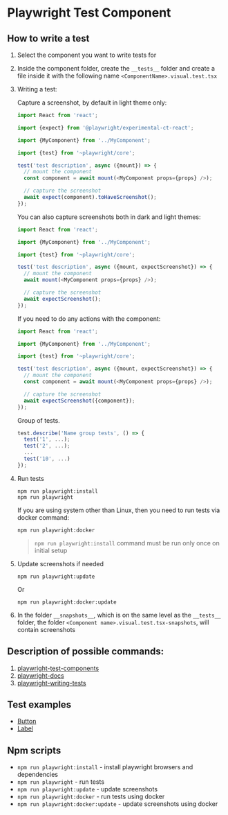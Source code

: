 # Playwright Test Component

## How to write a test

1. Select the component you want to write tests for
2. Inside the component folder, create the `__tests__` folder and create a file inside it with the following name `<ComponentName>.visual.test.tsx`
3. Writing a test:

   Capture a screenshot, by default in light theme only:

   ```ts
   import React from 'react';

   import {expect} from '@playwright/experimental-ct-react';

   import {MyComponent} from '../MyComponent';

   import {test} from '~playwright/core';

   test('test description', async ({mount}) => {
     // mount the component
     const component = await mount(<MyComponent props={props} />);

     // capture the screenshot
     await expect(component).toHaveScreenshot();
   });
   ```

   You can also capture screenshots both in dark and light themes:

   ```ts
   import React from 'react';

   import {MyComponent} from '../MyComponent';

   import {test} from '~playwright/core';

   test('test description', async ({mount, expectScreenshot}) => {
     // mount the component
     await mount(<MyComponent props={props} />);

     // capture the screenshot
     await expectScreenshot();
   });
   ```

   If you need to do any actions with the component:

   ```ts
   import React from 'react';

   import {MyComponent} from '../MyComponent';

   import {test} from '~playwright/core';

   test('test description', async ({mount, expectScreenshot}) => {
     // mount the component
     const component = await mount(<MyComponent props={props} />);

     // capture the screenshot
     await expectScreenshot({component});
   });
   ```

   Group of tests.

   ```ts
   test.describe('Name group tests', () => {
     test('1', ...);
     test('2', ...);
     ...
     test('10', ...)
   });
   ```

4. Run tests

   ```shell
   npm run playwright:install
   npm run playwright
   ```

   If you are using system other than Linux, then you need to run tests via docker command:

   ```shell
   npm run playwright:docker
   ```

   > `npm run playwright:install` command must be run only once on initial setup

5. Update screenshots if needed

   ```shell
   npm run playwright:update
   ```

   Or

   ```shell
   npm run playwright:docker:update
   ```

6. In the folder `__snapshots__`, which is on the same level as the `__tests__` folder, the folder `<Component name>.visual.test.tsx-snapshots`, will contain screenshots

## Description of possible commands:

1. [playwright-test-components](https://playwright.dev/docs/test-components)
2. [playwright-docs](https://playwright.dev/docs/api/class-test)
3. [playwright-writing-tests](https://playwright.dev/docs/writing-tests)

## Test examples

- [Button](../src/components/Button/__tests__/Button.visual.test.tsx)
- [Label](../src/components/Label/__tests__//Label.visual.test.tsx)

## Npm scripts

- `npm run playwright:install` - install playwright browsers and dependencies
- `npm run playwright` - run tests
- `npm run playwright:update` - update screenshots
- `npm run playwright:docker` - run tests using docker
- `npm run playwright:docker:update` - update screenshots using docker
